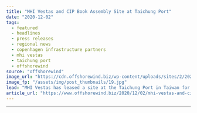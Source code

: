 ```yaml
---
title: "MHI Vestas and CIP Book Assembly Site at Taichung Port"
date: "2020-12-02"
tags: 
  - featured
  - headlines
  - press releases
  - regional news
  - copenhagen infrastructure partners
  - mhi vestas
  - taichung port
  - offshorewind
source: "offshorewind"
image_url: "https://cdn.offshorewind.biz/wp-content/uploads/sites/2/2020/12/02115004/MHI-Vestas-and-CIP-Book-Assembly-Space-at-Taichung-Port.jpg"
image_fp: "/assets/img/post_thumbnails/19.jpg"
lead: "MHI Vestas has leased a site at the Taichung Port in Taiwan for assembly"
article_url: "https://www.offshorewind.biz/2020/12/02/mhi-vestas-and-cip-book-assembly-site-at-taichung-port/"
---
```


---

